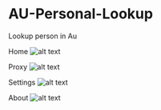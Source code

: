 # AU-Personal-Lookup
Lookup person in Au

Home
![alt text](https://imgur.com/CbLYdAN.png)

Proxy
![alt text](https://imgur.com/xAMAHOS.png)

Settings
![alt text](https://imgur.com/VtoliIC.png)

About
![alt text](https://imgur.com/Qtisnlz.png)



